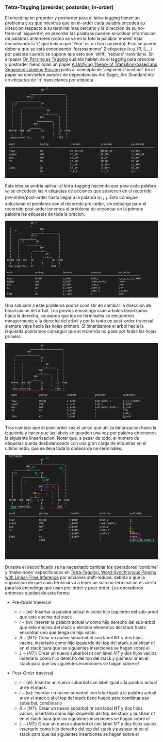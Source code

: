 
### Tetra-Tagging (preorder, postorder, in-order)
El encoding en preorder y postorder para el tetra-tagging tienen un problema y es que mientras que en in-order cada palabra encodea su direccion respecto a su terminal mas cercano y la direccion de su no-terminal 'siguiente', en preorder las palabras pueden encodear informacion de palabras anteriores (como se ve en la foto la palabra 'ended' esta encodeando la 'r' que indica que 'Year' es un hijo izquierdo). Esto se puede deber a que se está encodeando 'forzosamente' 2 etiquetas (e.g. lR, lL...) por palabra cuando se supone que esto son 'shift', 'reduce' transitions. En el paper [On Parsing as Tagging](https://aclanthology.org/2022.emnlp-main.607.pdf) cuándo hablan de el tagging para preorder y postorder mencionan un paper [A Unifying Theory of Transition-based and Sequence Labeling Parsing](https://aclanthology.org/2020.coling-main.336.pdf) junto al concepto de 'alignment function'. En el paper se convierten parsers de dependencias Arc Eager, Arc Standard etc en etiquetas de 'n' transiciones por etiqueta. <br>

![Several orders of Tetra tagging](pics/tetra_several_orders.png)

Esta idea se podria aplicar al tetra-tagging haciendo que para cada palabra $w_i$ se encodeen las $n$ etiquetas de acciones que aparecen en el recorrido pre-order/post-order hasta llegar a la palabra $w_{i+1}$. Esto consigue solucionar el problema con el recorrido pre-order, sin embargo para el recorrido post-order tenemos el problema de encodear en la primera palabra las etiquetas de toda la oracion.

![Several orders of Tetra tagging](pics/tetra_several_orders_2.png)

Una solucion a este problema podria consistir en cambiar la direccion de binarizacion del arbol. Los previos encodings usan arboles binarizados hacia la derecha, causando que los no terminales se encuentren mmayormente a la derecha del arbol y por lo tanto un post-order traversal siempre vaya hacia las hojas primero. Si binarizamos el arbol hacia la izquierda podriamos conseguir que el recorrido no pase por todas las hojas primero.

![Several orders of Tetra tagging](pics/tetra_several_orders_3.png)

Tras cambiar que el post-order sea el unico que utiliza binarizacion hacia la izquierda y hacer que las labels se guarden una vez por palabra obtenemos la siguiente linearizacion. Notar que, a pesar de todo, el numero de etiquetas queda desbalanceado con una gran carga de etiquetas en el ultimo nodo, que se lleva toda la cadena de no-terminales.

![Several orders of Tetra tagging](pics/tetra_several_orders_4.png)

Durante el decodificado se ha necesitado cambiar los operadores 'combine' y 'make-node' especificados en [Tetra-Tagging: Word-Synchronous Parsing with Linear-Time Inference](https://aclanthology.org/2020.acl-main.557.pdf) por acciones shift-reduce, debido a que la suposicion de que cada terminal va a tener un solo no-terminal no es cierta para los encodings que usan pre-order y post-order. Los operadores entonces quedan de esta forma:

- Pre-Order traversal
    - $r-(w)$: Insertar la palabra actual $w$ como hijo izquierdo del sub-arbol que este encima del stack
    - $l-(w)$: Insertar la palabra actual $w$ como hijo derecho del sub-arbol que este encima del stack y eliminar elementos del stack hasta encontrar uno que tenga un hijo vacio
    - $R-(NT)$: Crear un nuevo subarbol $nt$ con label $NT$ y dos hijos vacios, insertarlo como hijo izquierdo del top del stack y pushear $nt$ en el stack para que las siguientes inserciones se hagan sobre el
    - $L-(NT)$: Crear un nuevo subarbol $nt$ con label $NT$ y dos hijos vacios, insertarlo como hijo derecho del top del stack y pushear $nt$ en el stack para que las siguientes inserciones se hagan sobre el

- Post-Order traversal
    - $r-(w)$: Insertar un nuevo subarbol con label igual a la palabra actual $w$ en el stack.
    - $l-(w)$: Insertar un nuevo subarbol con label igual a la palabra actual $w$ en el stack o si el top del stack tiene hueco para combinar ese subarbol, combinarlo
    - $R-(NT)$: Crear un nuevo subarbol $nt$ con label $NT$ y dos hijos vacios, insertarlo como hijo izquierdo del top del stack y pushear $nt$ en el stack para que las siguientes inserciones se hagan sobre el
    - $L-(NT)$: Crear un nuevo subarbol $nt$ con label $NT$ y dos hijos vacios, insertarlo como hijo derecho del top del stack y pushear $nt$ en el stack para que las siguientes inserciones se hagan sobre el

